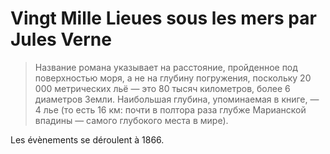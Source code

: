 # Vingt Mille Lieues sous les mers par Jules Verne

> Название романа указывает на расстояние, пройденное под поверхностью моря, а не на глубину погружения, поскольку 20 000 метрических льё — это 80 тысяч километров, более 6 диаметров Земли. Наибольшая глубина, упоминаемая в книге, — 4 лье (то есть 16 км: почти в полтора раза глубже Марианской впадины — самого глубокого места в мире).

Les évènements se déroulent à 1866.
